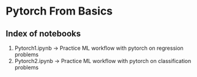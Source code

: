 # Pytorch From Basics

## Index of notebooks

1. Pytorch1.ipynb -> Practice ML workflow with pytorch on regression problems
2. Pytorch2.ipynb -> Practice ML workflow with pytorch on classification problems